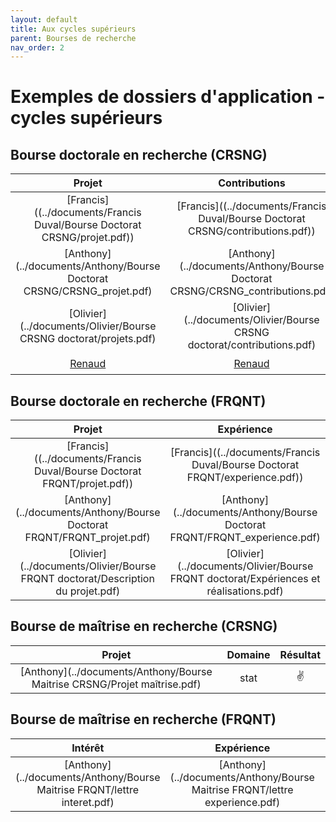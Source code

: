 ```yaml
---
layout: default
title: Aux cycles supérieurs
parent: Bourses de recherche
nav_order: 2
---
```




# Exemples de dossiers d'application - cycles supérieurs

## Bourse doctorale en recherche (CRSNG)

| Projet | Contributions | Résumé du mémoire | Domaine | Résultat |
|:----------:|:----------:|:----------:|:----------:|:----------:|
|[Francis]((../documents/Francis Duval/Bourse Doctorat CRSNG/projet.pdf))|[Francis]((../documents/Francis Duval/Bourse Doctorat CRSNG/contributions.pdf))|[Francis]((../documents/Francis Duval/Bourse Doctorat CRSNG/resume.pdf))| actu |  |
| [Anthony](../documents/Anthony/Bourse Doctorat CRSNG/CRSNG_projet.pdf) | [Anthony](../documents/Anthony/Bourse Doctorat CRSNG/CRSNG_contributions.pdf) | [Anthony](../documents/Anthony/Bourse Doctorat CRSNG/CRSNG_memoire.pdf) | stat | :v: |
| [Olivier](../documents/Olivier/Bourse CRSNG doctorat/projets.pdf) | [Olivier](../documents/Olivier/Bourse CRSNG doctorat/contributions.pdf) | [Olivier](../documents/Olivier/Bourse CRSNG doctorat/memoire.pdf) | stat | :v: |
|[Renaud](../documents/Renaud/projet_PhD_crsng.pdf)|[Renaud](../documents/Renaud/contributions_PhD_crsng.pdf)|-| stat | :v: |


## Bourse doctorale en recherche (FRQNT)

| Projet | Expérience | Intérêts | Implication | Bourses | Résumé grand public | Domaine | Résultat |
|:----------:|:----------:|:----------:|:----------:|:----------:|:----------:|:----------:|:----------:|
| [Francis]((../documents/Francis Duval/Bourse Doctorat FRQNT/projet.pdf)) | [Francis]((../documents/Francis Duval/Bourse Doctorat FRQNT/experience.pdf)) | [Francis]((../documents/Francis Duval/Bourse Doctorat FRQNT/interets.pdf)) | [Francis]((../documents/Francis Duval/Bourse Doctorat FRQNT/implication.pdf)) | - | [Francis]((../documents/Francis Duval/Bourse Doctorat FRQNT/resume.pdf)) | actu | :v: |
| [Anthony](../documents/Anthony/Bourse Doctorat FRQNT/FRQNT_projet.pdf) | [Anthony](../documents/Anthony/Bourse Doctorat FRQNT/FRQNT_experience.pdf) | [Anthony](../documents/Anthony/Bourse Doctorat FRQNT/FRQNT_interet_recherche.pdf) |  [Anthony](../documents/Anthony/Bourse Doctorat FRQNT/FRQNT_implication.pdf) | [Anthony](../documents/Anthony/Bourse Doctorat FRQNT/FRQNT_bourse.pdf) | [Anthony](../documents/Anthony/Bourse Doctorat FRQNT/FRQNT_GrandPublic.pdf) | stat | :v: |
| [Olivier](../documents/Olivier/Bourse FRQNT doctorat/Description du projet.pdf) | [Olivier](../documents/Olivier/Bourse FRQNT doctorat/Expériences et réalisations.pdf) | - | - | - | - | stat | :v: |

## Bourse de maîtrise en recherche (CRSNG)

| Projet | Domaine | Résultat |
|:----------:|:----------:|:----------:|
| [Anthony](../documents/Anthony/Bourse Maitrise CRSNG/Projet maîtrise.pdf) | stat | :v: |

## Bourse de maîtrise en recherche (FRQNT)

| Intérêt | Expérience | Implication | Domaine | Résultat |
|:----------:|:----------:|:----------:|:----------:|:----------:|
| [Anthony](../documents/Anthony/Bourse Maitrise FRQNT/lettre interet.pdf) | [Anthony](../documents/Anthony/Bourse Maitrise FRQNT/lettre experience.pdf) | [Anthony](../documents/Anthony/Bourse Maitrise FRQNT/lettre implication.pdf) | stat | :v: |
